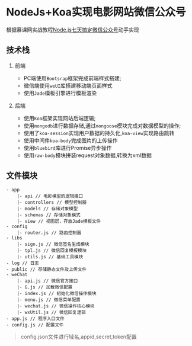 # NodeJs+Koa实现电影网站微信公众号

根据慕课网实战教程[Node.js七天搞定微信公众号](http://coding.imooc.com/learn/list/38.html)动手实现

## 技术栈

1. 前端
	- PC端使用`Bootsrap`框架完成前端样式搭建;
	- 微信端使用`weUI`库搭建移动端页面样式
	- 使用`Jade`模板引擎进行模板渲染

2. 后端
	- 使用`Koa`框架实现网站后端逻辑;
	- 使用`mongodb`进行数据存储,通过`mongoose`模块完成对数据模型的操作;
	- 使用了`koa-session`实现用户数据的持久化,`koa-view`实现路由跳转
	- 使用中间件`koa-body`完成图片的上传操作
	- 使用`bluebird`库进行Promise异步操作
	- 使用`raw-body`模块拼装request对象数据,转换为xml数据 

## 文件模块

```
- app
	|- api // 电影模型的逻辑接口
	|- controllers // 模型控制器
	|- models // 存储对象模型
	|- schemas // 存储对象模式
	|- view // 视图层，存放Jade模板文件
- config
	|- router.js // 路由控制器
- libs
	|- sign.js // 微信签名生成模块
	|- tpl.js // 微信回复模板模块
	|- utils.js // 基础工具模块
- log // 日志
- public // 存储静态文件及上传文件
- weChat
	|- api.js // 微信官方接口
	|- G.js // 加载微信配置
	|- index.js // 初始化微信操作模块
	|- menu.js // 微信菜单配置
	|- wechat.js // 微信操作核心模块
	|- wxUtil.js // 微信回复逻辑
- app.js // 程序入口文件
- config.js // 配置文件
```


> config.json文件进行域名,appid,secret,token配置
